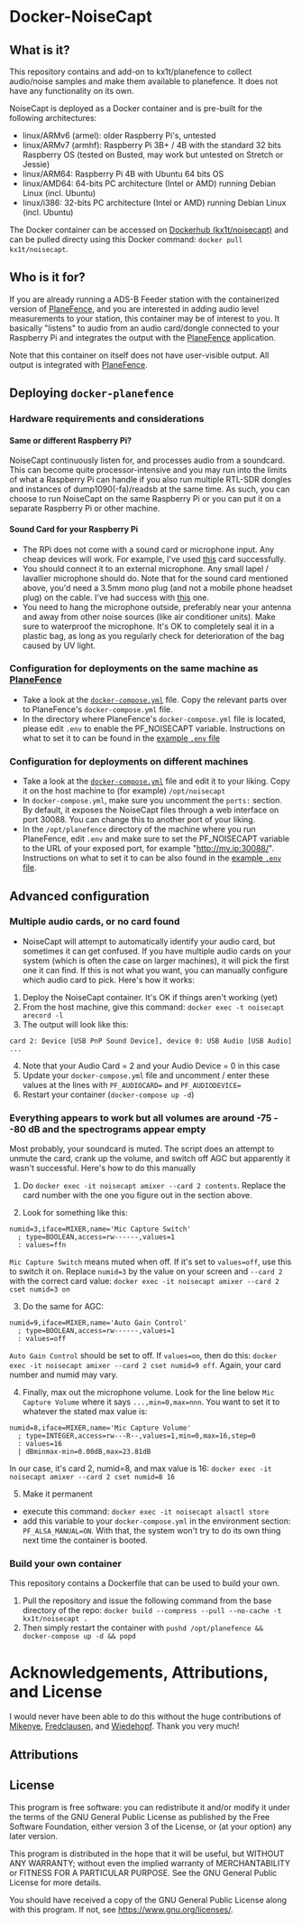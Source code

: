 # Docker-NoiseCapt

## What is it?

This repository contains and add-on to kx1t/planefence to collect audio/noise samples and make them available to planefence.
It does not have any functionality on its own.

NoiseCapt is deployed as a Docker container and is pre-built for the following architectures:
- linux/ARMv6 (armel): older Raspberry Pi's, untested
- linux/ARMv7 (armhf): Raspberry Pi 3B+ / 4B with the standard 32 bits Raspberry OS (tested on Busted, may work but untested on Stretch or Jessie)
- linux/ARM64: Raspberry Pi 4B with Ubuntu 64 bits OS
- linux/AMD64: 64-bits PC architecture (Intel or AMD) running Debian Linux (incl. Ubuntu)
- linux/i386: 32-bits PC architecture (Intel or AMD) running Debian Linux (incl. Ubuntu)

The Docker container can be accessed on [Dockerhub (kx1t/noisecapt)](https://hub.docker.com/repository/docker/kx1t/noisecapt) and can be pulled directy using this Docker command: `docker pull kx1t/noisecapt`.

## Who is it for?

If you are already running a ADS-B Feeder station with the containerized version of [PlaneFence](http://www.github.com/kx1t/docker-planefence), and you are interested in adding audio level measurements to your station, this container may be of interest to you.
It basically "listens" to audio from an audio card/dongle connected to your Raspberry Pi and integrates the output with the [PlaneFence](http://www.github.com/kx1t/docker-planefence) application.

Note that this container on itself does not have user-visible output. All output is integrated with [PlaneFence](http://www.github.com/kx1t/docker-planefence).

## Deploying `docker-planefence`

### Hardware requirements and considerations

#### Same or different Raspberry Pi?
NoiseCapt continuously listen for, and processes audio from a soundcard. This can become quite processor-intensive and you may run into the limits of what a Raspberry Pi can handle if you also run multiple RTL-SDR dongles and instances of dump1090(-fa)/readsb at the same time. As such, you can choose to run NoiseCapt on the same Raspberry Pi or you can put it on a separate Raspberry Pi or other machine.

#### Sound Card for your Raspberry Pi
- The RPi does not come with a sound card or microphone input. Any cheap devices will work. For example, I've used [this](https://www.amazon.com/dp/B077RBJXP8) card successfully.
- You should connect it to an external microphone. Any small lapel / lavallier microphone should do. Note that for the sound card mentioned above, you'd need a 3.5mm mono plug (and not a mobile phone headset plug) on the cable. I've had success with [this](https://www.amazon.com/dp/B015KY5J7Y) one.
- You need to hang the microphone outside, preferably near your antenna and away from other noise sources (like air conditioner units). Make sure to waterproof the microphone. It's OK to completely seal it in a plastic bag, as long as you regularly check for deterioration of the bag caused by UV light.


### Configuration for deployments on the same machine as [PlaneFence](http://www.github.com/kx1t/docker-planefence)
- Take a look at the [`docker-compose.yml`](https://github.com/kx1t/docker-noisecapt/blob/main/docker-compose.yml) file. Copy the relevant parts over to PlaneFence's `docker-compose.yml` file.
- In the directory where PlaneFence's `docker-compose.yml` file is located, please edit `.env` to enable the PF_NOISECAPT variable. Instructions on what to set it to can be found in the [example `.env` file](https://github.com/kx1t/docker-planefence/blob/main/.env-example)

### Configuration for deployments on different machines
- Take a look at the [`docker-compose.yml`](https://github.com/kx1t/docker-noisecapt/blob/main/docker-compose.yml) file and edit it to your liking. Copy it on the host machine to (for example) `/opt/noisecapt`
- In `docker-compose.yml`, make sure you uncomment the `ports:` section. By default, it exposes the NoiseCapt files through a web interface on port 30088. You can change this to another port of your liking.
- In the `/opt/planefence` directory of the machine where you run PlaneFence, edit `.env` and make sure to set the PF_NOISECAPT variable to the URL of your exposed port, for example "http://my.ip:30088/". Instructions on what to set it to can be also found in the [example `.env` file](https://github.com/kx1t/docker-planefence/blob/main/.env-example).

## Advanced configuration

### Multiple audio cards, or no card found
- NoiseCapt will attempt to automatically identify your audio card, but sometimes it can get confused. If you have multiple audio cards on your system (which is often the case on larger machines), it will pick the first one it can find. If this is not what you want, you can manually configure which audio card to pick. Here's how it works:
1. Deploy the NoiseCapt container. It's OK if things aren't working (yet)
2. From the host machine, give this command: `docker exec -t noisecapt arecord -l`
3. The output will look like this:

```**** List of CAPTURE Hardware Devices ****
card 2: Device [USB PnP Sound Device], device 0: USB Audio [USB Audio]
...
```

4. Note that your Audio Card = 2 and your Audio Device = 0 in this case
5. Update your `docker-compose.yml` file and uncomment / enter these values at the lines with `PF_AUDIOCARD=` and `PF_AUDIODEVICE=`
6. Restart your container (`docker-compose up -d`)

### Everything appears to work but all volumes are around -75 - -80 dB and the spectrograms appear empty
Most probably, your soundcard is muted. The script does an attempt to unmute the card, crank up the volume, and switch off AGC but apparently it wasn't successful.
Here's how to do this manually
1. Do `docker exec -it noisecapt amixer --card 2 contents`. Replace the card number with the one you figure out in the section above.

2. Look for something like this:

```
numid=3,iface=MIXER,name='Mic Capture Switch'
  ; type=BOOLEAN,access=rw------,values=1
  : values=ffn
```

`Mic Capture Switch` means muted when off. If it's set to `values=off`, use this to switch it on. Replace `numid=3` by the value on your screen and `--card 2` with the correct card value: `docker exec -it noisecapt amixer --card 2 cset numid=3 on`

3. Do the same for AGC:
```
numid=9,iface=MIXER,name='Auto Gain Control'
  ; type=BOOLEAN,access=rw------,values=1
  : values=off
```
`Auto Gain Control` should be set to off. If `values=on`, then do this: `docker exec -it noisecapt amixer --card 2 cset numid=9 off`. Again, your card number and numid may vary.

4. Finally, max out the microphone volume. Look for the line below `Mic Capture Volume` where it says `...,min=0,max=nnn`. You want to set it to whatever the stated max value is:

```
numid=8,iface=MIXER,name='Mic Capture Volume'
  ; type=INTEGER,access=rw---R--,values=1,min=0,max=16,step=0
  : values=16
  | dBminmax-min=0.00dB,max=23.81dB
```

In our case, it's card 2, numid=8, and max value is 16:
`docker exec -it noisecapt amixer --card 2 cset numid=8 16`

5. Make it permanent
- execute this command: `docker exec -it noisecapt alsactl store`
- add this variable to your `docker-compose.yml` in the environment section: `PF_ALSA_MANUAL=ON`. With that, the system won't try to do its own thing next time the container is booted.


### Build your own container
This repository contains a Dockerfile that can be used to build your own.
1. Pull the repository and issue the following command from the base directory of the repo:
`docker build --compress --pull --no-cache -t kx1t/noisecapt .`
2. Then simply restart the container with `pushd /opt/planefence && docker-compose up -d && popd`

# Acknowledgements, Attributions, and License
I would never have been able to do this without the huge contributions of [Mikenye](http://github.com/mikenye), [Fredclausen](http://github.com/fredclausen), and [Wiedehopf](http://github.com/wiedehopf). Thank you very much!

## Attributions

## License
This program is free software: you can redistribute it and/or modify it under the terms of the GNU General Public License as published by the Free Software Foundation, either version 3 of the License, or (at your option) any later version.

This program is distributed in the hope that it will be useful, but WITHOUT ANY WARRANTY; without even the implied warranty of MERCHANTABILITY or FITNESS FOR A PARTICULAR PURPOSE. See the GNU General Public License for more details.

You should have received a copy of the GNU General Public License along with this program. If not, see https://www.gnu.org/licenses/.
